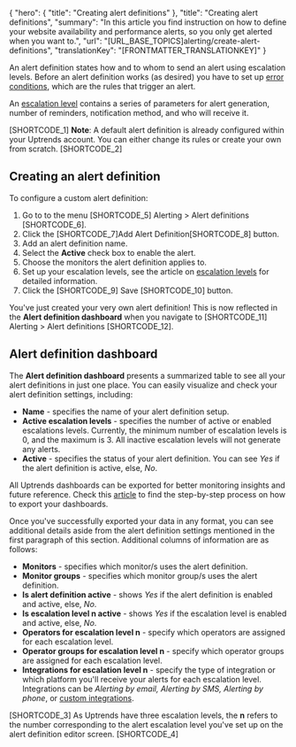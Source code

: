 {
  "hero": {
    "title": "Creating alert definitions"
  },
  "title": "Creating alert definitions",
  "summary": "In this article you find instruction on how to define your website availability and performance alerts, so you only get alerted when you want to.",
  "url": "[URL_BASE_TOPICS]alerting/create-alert-definitions",
  "translationKey": "[FRONTMATTER_TRANSLATIONKEY]"
}

An alert definition states how and to whom to send an alert using escalation levels. Before an alert definition works (as desired) you have to set up [error conditions]([LINK_URL_1]), which are the rules that trigger an alert.

An [escalation level]([LINK_URL_2]) contains a series of parameters for alert generation, number of reminders, notification method, and who will receive it.

[SHORTCODE_1]
**Note**: A default alert definition is already configured within your Uptrends account. You can either change its rules or create your own from scratch.
[SHORTCODE_2]

## Creating an alert definition

To configure a custom alert definition:

1. Go to to the menu [SHORTCODE_5] Alerting > Alert definitions [SHORTCODE_6].
2. Click the [SHORTCODE_7]Add Alert Definition[SHORTCODE_8] button.
3. Add an alert definition name.
3. Select the **Active** check box to enable the alert.
4. Choose the monitors the alert definition applies to.
5. Set up your escalation levels, see the article on [escalation levels]([LINK_URL_3]) for detailed information.
6. Click the [SHORTCODE_9] Save [SHORTCODE_10] button.

You've just created your very own alert definition! This is now reflected in the **Alert definition dashboard** when you navigate to [SHORTCODE_11] Alerting > Alert definitions [SHORTCODE_12].

## Alert definition dashboard

The **Alert definition dashboard** presents a summarized table to see all your alert definitions in just one place. You can easily visualize and check your alert definition settings, including:

- **Name** - specifies the name of your alert definition setup.
- **Active escalation levels** - specifies the number of active or enabled escalations levels. Currently, the minimum number of escalation levels is 0, and the maximum is 3. All inactive escalation levels will not generate any alerts.
- **Active** - specifies the status of your alert definition. You can see *Yes* if the alert definition is active, else, *No*.

All Uptrends dashboards can be exported for better monitoring insights and future reference. Check this [article]([LINK_URL_4]) to find the step-by-step process on how to export your dashboards.

Once you've successfully exported your data in any format, you can see additional details aside from the alert definition settings mentioned in the first paragraph of this section. Additional columns of information are as follows:

- **Monitors** - specifies which monitor/s uses the alert definition.
- **Monitor groups** - specifies which monitor group/s uses the alert definition.
- **Is alert definition active** - shows *Yes* if the alert definition is enabled and active, else, *No*.
- **Is escalation level n active** - shows *Yes* if the escalation level is enabled and active, else, *No*.
- **Operators for escalation level n** - specify which operators are assigned for each escalation level.
- **Operator groups for escalation level n** - specify which operator groups are assigned for each escalation level.
- **Integrations for escalation level n** - specify the type of integration or which platform you'll receive your alerts for each escalation level. Integrations can be *Alerting by email, Alerting by SMS, Alerting by phone*, or [custom integrations]([LINK_URL_5]).

[SHORTCODE_3]
As Uptrends have three escalation levels, the **n** refers to the number corresponding to the alert escalation level you've set up on the alert definition editor screen.
[SHORTCODE_4]
